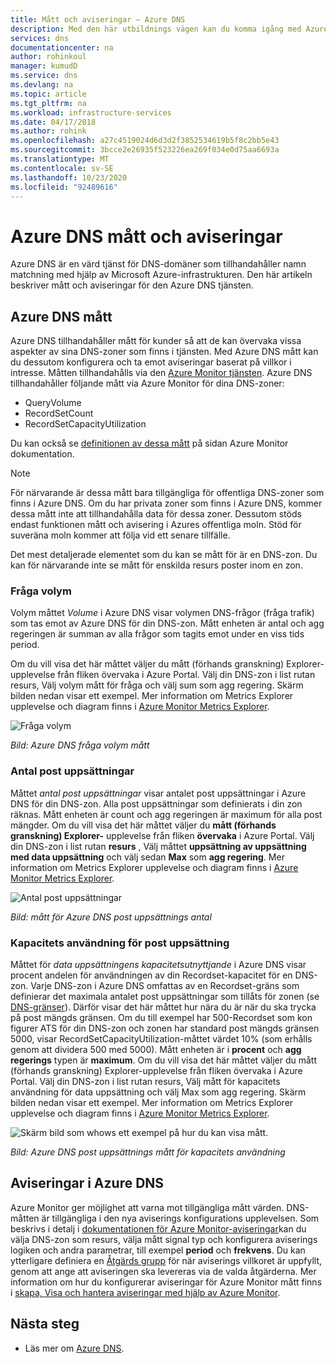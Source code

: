 ```yaml
---
title: Mått och aviseringar – Azure DNS
description: Med den här utbildnings vägen kan du komma igång med Azure DNS mått och aviseringar.
services: dns
documentationcenter: na
author: rohinkoul
manager: kumudD
ms.service: dns
ms.devlang: na
ms.topic: article
ms.tgt_pltfrm: na
ms.workload: infrastructure-services
ms.date: 04/17/2018
ms.author: rohink
ms.openlocfilehash: a27c4519024d6d3d2f3852534619b5f8c2bb5e43
ms.sourcegitcommit: 3bcce2e26935f523226ea269f034e0d75aa6693a
ms.translationtype: MT
ms.contentlocale: sv-SE
ms.lasthandoff: 10/23/2020
ms.locfileid: "92489616"
---
```

# <a name="azure-dns-metrics-and-alerts"></a>Azure DNS mått och aviseringar
Azure DNS är en värd tjänst för DNS-domäner som tillhandahåller namn matchning med hjälp av Microsoft Azure-infrastrukturen. Den här artikeln beskriver mått och aviseringar för den Azure DNS tjänsten.

## <a name="azure-dns-metrics"></a>Azure DNS mått

Azure DNS tillhandahåller mått för kunder så att de kan övervaka vissa aspekter av sina DNS-zoner som finns i tjänsten. Med Azure DNS mått kan du dessutom konfigurera och ta emot aviseringar baserat på villkor i intresse. Måtten tillhandahålls via den [Azure Monitor tjänsten](../azure-monitor/index.yml). Azure DNS tillhandahåller följande mått via Azure Monitor för dina DNS-zoner:

-   QueryVolume
-   RecordSetCount
-   RecordSetCapacityUtilization

Du kan också se [definitionen av dessa mått](../azure-monitor/platform/metrics-supported.md#microsoftnetworkdnszones) på sidan Azure Monitor dokumentation.
>[!NOTE]
> För närvarande är dessa mått bara tillgängliga för offentliga DNS-zoner som finns i Azure DNS. Om du har privata zoner som finns i Azure DNS, kommer dessa mått inte att tillhandahålla data för dessa zoner. Dessutom stöds endast funktionen mått och avisering i Azures offentliga moln. Stöd för suveräna moln kommer att följa vid ett senare tillfälle. 

Det mest detaljerade elementet som du kan se mått för är en DNS-zon. Du kan för närvarande inte se mått för enskilda resurs poster inom en zon.

### <a name="query-volume"></a>Fråga volym

Volym måttet *Volume* i Azure DNS visar volymen DNS-frågor (fråga trafik) som tas emot av Azure DNS för din DNS-zon. Mått enheten är antal och agg regeringen är summan av alla frågor som tagits emot under en viss tids period. 

Om du vill visa det här måttet väljer du mått (förhands granskning) Explorer-upplevelse från fliken övervaka i Azure Portal. Välj din DNS-zon i list rutan resurs, Välj volym mått för fråga och välj sum som agg regering. Skärm bilden nedan visar ett exempel.  Mer information om Metrics Explorer upplevelse och diagram finns i [Azure Monitor Metrics Explorer](../azure-monitor/platform/metrics-charts.md).

![Fråga volym](./media/dns-alerts-metrics/dns-metrics-query-volume.png)

*Bild: Azure DNS fråga volym mått*

### <a name="record-set-count"></a>Antal post uppsättningar
Måttet *antal post uppsättningar* visar antalet post uppsättningar i Azure DNS för din DNS-zon. Alla post uppsättningar som definierats i din zon räknas. Mått enheten är count och agg regeringen är maximum för alla post mängder. Om du vill visa det här måttet väljer du **mått (förhands granskning) Explorer-** upplevelse från fliken **övervaka** i Azure Portal. Välj din DNS-zon i list rutan **resurs** , Välj måttet **uppsättning av uppsättning med data uppsättning** och välj sedan **Max** som **agg regering**. Mer information om Metrics Explorer upplevelse och diagram finns i [Azure Monitor Metrics Explorer](../azure-monitor/platform/metrics-charts.md). 

![Antal post uppsättningar](./media/dns-alerts-metrics/dns-metrics-record-set-count.png)

*Bild: mått för Azure DNS post uppsättnings antal*


### <a name="record-set-capacity-utilization"></a>Kapacitets användning för post uppsättning
Måttet för *data uppsättningens kapacitetsutnyttjande* i Azure DNS visar procent andelen för användningen av din Recordset-kapacitet för en DNS-zon. Varje DNS-zon i Azure DNS omfattas av en Recordset-gräns som definierar det maximala antalet post uppsättningar som tillåts för zonen (se [DNS-gränser](dns-zones-records.md#limits)). Därför visar det här måttet hur nära du är när du ska trycka på post mängds gränsen. Om du till exempel har 500-Recordset som kon figurer ATS för din DNS-zon och zonen har standard post mängds gränsen 5000, visar RecordSetCapacityUtilization-måttet värdet 10% (som erhålls genom att dividera 500 med 5000). Mått enheten är i **procent** och **agg regerings** typen är **maximum**. Om du vill visa det här måttet väljer du mått (förhands granskning) Explorer-upplevelse från fliken övervaka i Azure Portal. Välj din DNS-zon i list rutan resurs, Välj mått för kapacitets användning för data uppsättning och välj Max som agg regering. Skärm bilden nedan visar ett exempel. Mer information om Metrics Explorer upplevelse och diagram finns i [Azure Monitor Metrics Explorer](../azure-monitor/platform/metrics-charts.md). 

![Skärm bild som whows ett exempel på hur du kan visa mått.](./media/dns-alerts-metrics/dns-metrics-record-set-capacity-uitlization.png)

*Bild: Azure DNS post uppsättnings mått för kapacitets användning*

## <a name="alerts-in-azure-dns"></a>Aviseringar i Azure DNS
Azure Monitor ger möjlighet att varna mot tillgängliga mått värden. DNS-måtten är tillgängliga i den nya aviserings konfigurations upplevelsen. Som beskrivs i detalj i [dokumentationen för Azure Monitor-aviseringar](../monitoring-and-diagnostics/monitor-alerts-unified-usage.md)kan du välja DNS-zon som resurs, välja mått signal typ och konfigurera aviserings logiken och andra parametrar, till exempel **period** och **frekvens**. Du kan ytterligare definiera en [Åtgärds grupp](../azure-monitor/platform/action-groups.md) för när aviserings villkoret är uppfyllt, genom att ange att aviseringen ska levereras via de valda åtgärderna. Mer information om hur du konfigurerar aviseringar för Azure Monitor mått finns i [skapa, Visa och hantera aviseringar med hjälp av Azure Monitor](../monitoring-and-diagnostics/monitor-alerts-unified-usage.md). 

## <a name="next-steps"></a>Nästa steg
- Läs mer om [Azure DNS](dns-overview.md).
